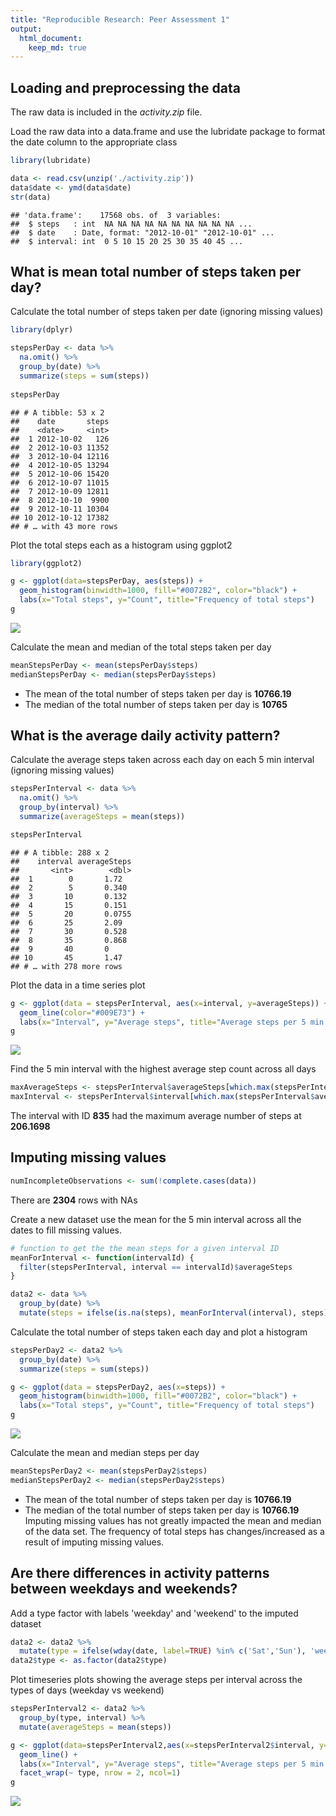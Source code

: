 ```yaml
---
title: "Reproducible Research: Peer Assessment 1"
output: 
  html_document:
    keep_md: true
---
```



## Loading and preprocessing the data
The raw data is included in the *activity.zip* file.  
  
Load the raw data into a data.frame and use the lubridate package to format the date column to the appropriate class  

```r
library(lubridate)

data <- read.csv(unzip('./activity.zip'))
data$date <- ymd(data$date)
str(data)
```

```
## 'data.frame':	17568 obs. of  3 variables:
##  $ steps   : int  NA NA NA NA NA NA NA NA NA NA ...
##  $ date    : Date, format: "2012-10-01" "2012-10-01" ...
##  $ interval: int  0 5 10 15 20 25 30 35 40 45 ...
```


## What is mean total number of steps taken per day?
Calculate the total number of steps taken per date (ignoring missing values) 

```r
library(dplyr)

stepsPerDay <- data %>%
  na.omit() %>%
  group_by(date) %>%
  summarize(steps = sum(steps))
  
stepsPerDay
```

```
## # A tibble: 53 x 2
##    date       steps
##    <date>     <int>
##  1 2012-10-02   126
##  2 2012-10-03 11352
##  3 2012-10-04 12116
##  4 2012-10-05 13294
##  5 2012-10-06 15420
##  6 2012-10-07 11015
##  7 2012-10-09 12811
##  8 2012-10-10  9900
##  9 2012-10-11 10304
## 10 2012-10-12 17382
## # … with 43 more rows
```

Plot the total steps each as a histogram using ggplot2  

```r
library(ggplot2)

g <- ggplot(data=stepsPerDay, aes(steps)) + 
  geom_histogram(binwidth=1000, fill="#0072B2", color="black") + 
  labs(x="Total steps", y="Count", title="Frequency of total steps")
g
```

![](PA1_template_files/figure-html/unnamed-chunk-3-1.png)<!-- -->

Calculate the mean and median of the total steps taken per day  

```r
meanStepsPerDay <- mean(stepsPerDay$steps)
medianStepsPerDay <- median(stepsPerDay$steps)
```
- The mean of the total number of steps taken per day is **10766.19**
- The median of the total number of steps taken per day is **10765**  


## What is the average daily activity pattern?
Calculate the average steps taken across each day on each 5 min interval (ignoring missing values)

```r
stepsPerInterval <- data %>%
  na.omit() %>%
  group_by(interval) %>%
  summarize(averageSteps = mean(steps))

stepsPerInterval  
```

```
## # A tibble: 288 x 2
##    interval averageSteps
##       <int>        <dbl>
##  1        0       1.72  
##  2        5       0.340 
##  3       10       0.132 
##  4       15       0.151 
##  5       20       0.0755
##  6       25       2.09  
##  7       30       0.528 
##  8       35       0.868 
##  9       40       0     
## 10       45       1.47  
## # … with 278 more rows
```

Plot the data in a time series plot

```r
g <- ggplot(data = stepsPerInterval, aes(x=interval, y=averageSteps)) + 
  geom_line(color="#009E73") + 
  labs(x="Interval", y="Average steps", title="Average steps per 5 min interval")
g
```

![](PA1_template_files/figure-html/unnamed-chunk-5-1.png)<!-- -->

Find the 5 min interval with the highest average step count across all days

```r
maxAverageSteps <- stepsPerInterval$averageSteps[which.max(stepsPerInterval$averageSteps)]
maxInterval <- stepsPerInterval$interval[which.max(stepsPerInterval$averageSteps)]
```

The interval with ID **835** had the maximum average number of steps at **206.1698**  


## Imputing missing values

```r
numIncompleteObservations <- sum(!complete.cases(data))
```
There are **2304** rows with NAs
  
Create a new dataset use the mean for the 5 min interval across all the dates to fill missing values.

```r
# function to get the the mean steps for a given interval ID
meanForInterval <- function(intervalId) {
  filter(stepsPerInterval, interval == intervalId)$averageSteps
}

data2 <- data %>%
  group_by(date) %>%
  mutate(steps = ifelse(is.na(steps), meanForInterval(interval), steps))
```
  
Calculate the total number of steps taken each day and plot a histogram

```r
stepsPerDay2 <- data2 %>%
  group_by(date) %>%
  summarize(steps = sum(steps))

g <- ggplot(data = stepsPerDay2, aes(x=steps)) + 
  geom_histogram(binwidth=1000, fill="#0072B2", color="black") + 
  labs(x="Total steps", y="Count", title="Frequency of total steps")
g
```

![](PA1_template_files/figure-html/unnamed-chunk-9-1.png)<!-- -->

Calculate the mean and median steps per day

```r
meanStepsPerDay2 <- mean(stepsPerDay2$steps)
medianStepsPerDay2 <- median(stepsPerDay2$steps)
```
- The mean of the total number of steps taken per day is **10766.19**
- The median of the total number of steps taken per day is **10766.19**  
Imputing missing values has not greatly impacted the mean and median of the data set. The frequency of total steps has changes/increased as a result of imputing missing values.  


## Are there differences in activity patterns between weekdays and weekends?
Add a type factor with labels 'weekday' and 'weekend' to the imputed dataset

```r
data2 <- data2 %>%
  mutate(type = ifelse(wday(date, label=TRUE) %in% c('Sat','Sun'), 'weekend', 'weekday'))
data2$type <- as.factor(data2$type)
```

Plot timeseries plots showing the average steps per interval across the types of days (weekday vs weekend)

```r
stepsPerInterval2 <- data2 %>%
  group_by(type, interval) %>%
  mutate(averageSteps = mean(steps))

g <- ggplot(data=stepsPerInterval2,aes(x=stepsPerInterval2$interval, y=stepsPerInterval2$averageSteps, color=type)) +
  geom_line() + 
  labs(x="Interval", y="Average steps", title="Average steps per 5 min interval") + 
  facet_wrap(~ type, nrow = 2, ncol=1)
g
```

![](PA1_template_files/figure-html/unnamed-chunk-12-1.png)<!-- -->
